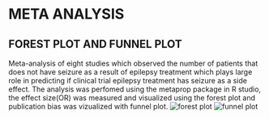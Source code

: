 # META ANALYSIS

## FOREST PLOT AND FUNNEL PLOT

Meta-analysis of eight studies which observed the number of patients that does not have seizure as a result of epilepsy treatment which plays large role in predicting if clinical trial epilepsy treatment has seizure as a side effect.
The analysis was perfomed using the metaprop package in R studio, the effect size(OR) was measured and visualized using the forest plot and publication bias was vizualized with funnel plot.
![forest plot](https://user-images.githubusercontent.com/105434840/200173257-715e2b4b-ca00-48c5-9875-93b5b8340d04.png)
![funnel plot](https://user-images.githubusercontent.com/105434840/200173422-bd6d6918-2dc1-4ebe-9ced-5d21c8f6f50e.png)



